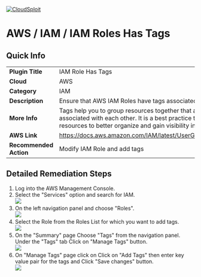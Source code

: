 [![CloudSploit](https://cloudsploit.com/img/logo-new-big-text-100.png "CloudSploit")](https://cloudsploit.com)

# AWS / IAM / IAM Roles Has Tags

## Quick Info

| | |
|-|-|
| **Plugin Title** | IAM Role Has Tags |
| **Cloud** | AWS |
| **Category** | IAM |
| **Description** | Ensure that AWS IAM Roles have tags associated. |
| **More Info** | Tags help you to group resources together that are related to or associated with each other. It is a best practice to tag cloud resources to better organize and gain visibility into their usage. |
| **AWS Link** | https://docs.aws.amazon.com/IAM/latest/UserGuide/id_tags.html |
| **Recommended Action** | Modify IAM Role and add tags |

## Detailed Remediation Steps
1. Log into the AWS Management Console.
2. Select the "Services" option and search for IAM. </br><img src="/resources/aws/iam/iam-roles-has-tags/step2.png"/>
3. On the left navigation panel and choose "Roles". </br><img src="/resources/aws/iam/iam-roles-has-tags/step3.png"/>
4. Select the Role from the Roles List for which you want to add tags. </br><img src="/resources/aws/iam/iam-roles-has-tags/step4.png"/>
5. On the "Summary" page Choose "Tags" from the navigation panel. Under the "Tags" tab Click on "Manage Tags" button.</br><img src="/resources/aws/iam/iam-roles-has-tags/step5.png"/>
6. On "Manage Tags" page click on Click on "Add Tags" then enter key value pair for the tags and Click "Save changes" button.</br><img src="/resources/aws/iam/iam-roles-has-tags/step6.png"/>

